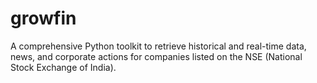 # growfin
A comprehensive Python toolkit to retrieve historical and real-time data, news, and corporate actions for companies listed on the NSE (National Stock Exchange of India).
